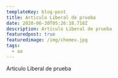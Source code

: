 ```yaml
---
templateKey: blog-post
title: Articulo Liberal de prueba
date: 2020-06-30T05:26:18.718Z
description: Articulo Liberal de prueba
featuredpost: true
featuredimage: /img/chemex.jpg
tags:
  - aa
---
```

Articulo Liberal de prueba